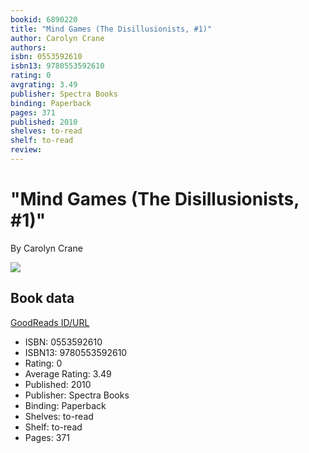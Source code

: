```yaml
---
bookid: 6890220
title: "Mind Games (The Disillusionists, #1)"
author: Carolyn Crane
authors: 
isbn: 0553592610
isbn13: 9780553592610
rating: 0
avgrating: 3.49
publisher: Spectra Books
binding: Paperback
pages: 371
published: 2010
shelves: to-read
shelf: to-read
review: 
---
```


# "Mind Games (The Disillusionists, #1)"

By Carolyn Crane

![](https://i.gr-assets.com/images/S/compressed.photo.goodreads.com/books/1388350276l/6890220.jpg)

## Book data

[GoodReads ID/URL](https://www.goodreads.com/book/show/6890220)

- ISBN: 0553592610
- ISBN13: 9780553592610
- Rating: 0
- Average Rating: 3.49
- Published: 2010
- Publisher: Spectra Books
- Binding: Paperback
- Shelves: to-read
- Shelf: to-read
- Pages: 371

